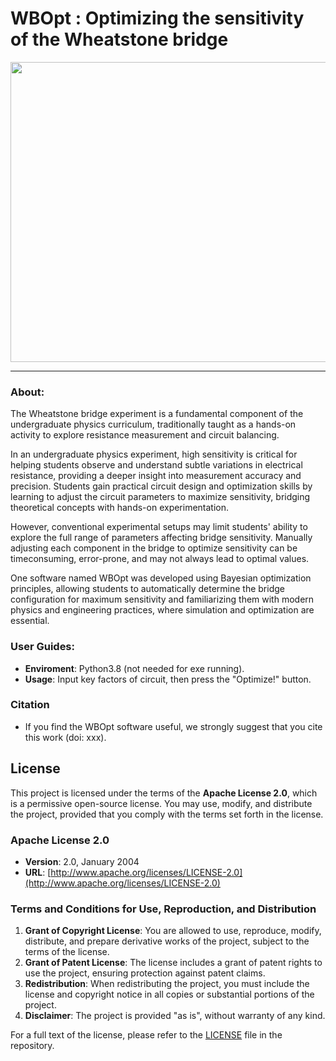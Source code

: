 # **WBOpt** : Optimizing the sensitivity of the Wheatstone bridge

<img src="https://github.com/user-attachments/assets/eaa3a303-1f9d-4f73-b5fd-874456014dff" width = "640" height = "480" alt="" align=center />

---
### About:
The Wheatstone bridge experiment is a fundamental component of the undergraduate physics curriculum, traditionally taught as a hands-on activity to explore resistance measurement and circuit balancing. 

In an undergraduate physics experiment, high sensitivity is critical for helping students observe and understand subtle variations in electrical resistance, providing a deeper insight into measurement accuracy and precision. 
Students gain practical circuit design and optimization skills by learning to adjust the circuit parameters to maximize sensitivity, bridging theoretical concepts with hands-on experimentation. 

However, conventional experimental setups may limit students' ability to explore the full range of parameters affecting bridge sensitivity. 
Manually adjusting each component in the bridge to optimize sensitivity can be timeconsuming, error-prone, and may not always lead to optimal values.

One software named WBOpt was developed using Bayesian optimization principles, allowing students to automatically determine the bridge configuration for maximum sensitivity and familiarizing them with modern physics and engineering practices, where simulation and optimization are essential.

### User Guides:

- **Enviroment**: Python3.8 (not needed for exe running).
- **Usage**: Input key factors of circuit, then press the "Optimize!" button.

### Citation
- If you find the WBOpt software useful, we strongly suggest that you cite this work (doi: xxx).
  
## License

This project is licensed under the terms of the **Apache License 2.0**, which is a permissive open-source license. You may use, modify, and distribute the project, provided that you comply with the terms set forth in the license.

### Apache License 2.0

- **Version**: 2.0, January 2004
- **URL**: [http://www.apache.org/licenses/LICENSE-2.0](http://www.apache.org/licenses/LICENSE-2.0)

### Terms and Conditions for Use, Reproduction, and Distribution

1. **Grant of Copyright License**: You are allowed to use, reproduce, modify, distribute, and prepare derivative works of the project, subject to the terms of the license.
2. **Grant of Patent License**: The license includes a grant of patent rights to use the project, ensuring protection against patent claims.
3. **Redistribution**: When redistributing the project, you must include the license and copyright notice in all copies or substantial portions of the project.
4. **Disclaimer**: The project is provided "as is", without warranty of any kind.

For a full text of the license, please refer to the [LICENSE](LICENSE) file in the repository.
